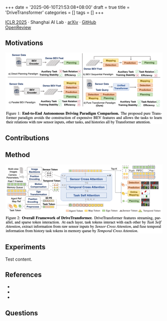 +++
date = '2025-06-10T21:53:08+08:00'
draft = true
title = 'DriveTransformer'
categories = []
tags = []
+++

[ICLR 2025](https://iclr.cc/virtual/2025/poster/29956) &middot; Shanghai AI Lab &middot; [arXiv](https://arxiv.org/abs/2503.07656) &middot; [GitHub](https://github.com/Thinklab-SJTU/DriveTransformer/) \
[OpenReview](https://openreview.net/forum?id=M42KR4W9P5)

## Motivations
![comparison-of-e2e-paradigm.png](comparison-of-e2e-paradigm.png)

## Contributions


## Method
![architecture-of-DriveTransformer.png](architecture-of-DriveTransformer.png)

## Experiments
Test content.

## References
-  
- 
- 

## Questions
